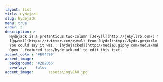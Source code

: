 ```yaml
---
layout: list
title: Hydejack
slug: hydejack
menu: true
order: 2
description: >
  Hydejack is a pretentious two-column [Jekyll](http://jekyllrb.com/) theme, stolen by
  [@qwtel](https://twitter.com/qwtel) from [Hyde](http://hyde.getpoole.com).
  You could say it was.. [hydejacked](http://media3.giphy.com/media/makedRIckZBW8/giphy.gif).
  Open `_featured_tags/hydejack.md` to edit this text.
accent_color: '#E04750'
accent_image:
  background: '#2D2D36'
  overlay:    false
accent_image:       assets\img\CAO.jpg
---
```

